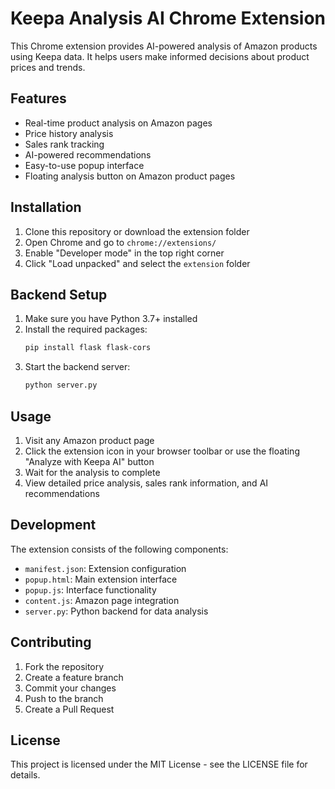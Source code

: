 # Keepa Analysis AI Chrome Extension

This Chrome extension provides AI-powered analysis of Amazon products using Keepa data. It helps users make informed decisions about product prices and trends.

## Features

- Real-time product analysis on Amazon pages
- Price history analysis
- Sales rank tracking
- AI-powered recommendations
- Easy-to-use popup interface
- Floating analysis button on Amazon product pages

## Installation

1. Clone this repository or download the extension folder
2. Open Chrome and go to `chrome://extensions/`
3. Enable "Developer mode" in the top right corner
4. Click "Load unpacked" and select the `extension` folder

## Backend Setup

1. Make sure you have Python 3.7+ installed
2. Install the required packages:
   ```bash
   pip install flask flask-cors
   ```
3. Start the backend server:
   ```bash
   python server.py
   ```

## Usage

1. Visit any Amazon product page
2. Click the extension icon in your browser toolbar or use the floating "Analyze with Keepa AI" button
3. Wait for the analysis to complete
4. View detailed price analysis, sales rank information, and AI recommendations

## Development

The extension consists of the following components:

- `manifest.json`: Extension configuration
- `popup.html`: Main extension interface
- `popup.js`: Interface functionality
- `content.js`: Amazon page integration
- `server.py`: Python backend for data analysis

## Contributing

1. Fork the repository
2. Create a feature branch
3. Commit your changes
4. Push to the branch
5. Create a Pull Request

## License

This project is licensed under the MIT License - see the LICENSE file for details. 